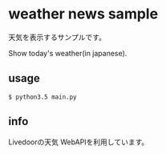 # weather news sample

天気を表示するサンプルです。

Show today's weather(in japanese).

## usage

```
$ python3.5 main.py
```

## info

Livedoorの天気 WebAPIを利用しています。